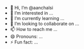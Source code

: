 - 👋 Hi, I’m @aanchalsi
- 👀 I’m interested in ...
- 🌱 I’m currently learning ...
- 💞️ I’m looking to collaborate on ...
- 📫 How to reach me ...
- 😄 Pronouns: ...
- ⚡ Fun fact: ...

<!---
aanchalsi/aanchalsi is a ✨ special ✨ repository because its `README.md` (this file) appears on your GitHub profile.
You can click the Preview link to take a look at your changes.
--->

